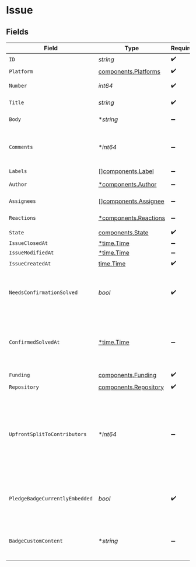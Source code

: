 # Issue


## Fields

| Field                                                                                                         | Type                                                                                                          | Required                                                                                                      | Description                                                                                                   |
| ------------------------------------------------------------------------------------------------------------- | ------------------------------------------------------------------------------------------------------------- | ------------------------------------------------------------------------------------------------------------- | ------------------------------------------------------------------------------------------------------------- |
| `ID`                                                                                                          | *string*                                                                                                      | :heavy_check_mark:                                                                                            | N/A                                                                                                           |
| `Platform`                                                                                                    | [components.Platforms](../../models/components/platforms.md)                                                  | :heavy_check_mark:                                                                                            | N/A                                                                                                           |
| `Number`                                                                                                      | *int64*                                                                                                       | :heavy_check_mark:                                                                                            | GitHub #number                                                                                                |
| `Title`                                                                                                       | *string*                                                                                                      | :heavy_check_mark:                                                                                            | GitHub issue title                                                                                            |
| `Body`                                                                                                        | **string*                                                                                                     | :heavy_minus_sign:                                                                                            | GitHub issue body                                                                                             |
| `Comments`                                                                                                    | **int64*                                                                                                      | :heavy_minus_sign:                                                                                            | Number of GitHub comments made on the issue                                                                   |
| `Labels`                                                                                                      | [][components.Label](../../models/components/label.md)                                                        | :heavy_minus_sign:                                                                                            | N/A                                                                                                           |
| `Author`                                                                                                      | [*components.Author](../../models/components/author.md)                                                       | :heavy_minus_sign:                                                                                            | GitHub author                                                                                                 |
| `Assignees`                                                                                                   | [][components.Assignee](../../models/components/assignee.md)                                                  | :heavy_minus_sign:                                                                                            | GitHub assignees                                                                                              |
| `Reactions`                                                                                                   | [*components.Reactions](../../models/components/reactions.md)                                                 | :heavy_minus_sign:                                                                                            | GitHub reactions                                                                                              |
| `State`                                                                                                       | [components.State](../../models/components/state.md)                                                          | :heavy_check_mark:                                                                                            | N/A                                                                                                           |
| `IssueClosedAt`                                                                                               | [*time.Time](https://pkg.go.dev/time#Time)                                                                    | :heavy_minus_sign:                                                                                            | N/A                                                                                                           |
| `IssueModifiedAt`                                                                                             | [*time.Time](https://pkg.go.dev/time#Time)                                                                    | :heavy_minus_sign:                                                                                            | N/A                                                                                                           |
| `IssueCreatedAt`                                                                                              | [time.Time](https://pkg.go.dev/time#Time)                                                                     | :heavy_check_mark:                                                                                            | N/A                                                                                                           |
| `NeedsConfirmationSolved`                                                                                     | *bool*                                                                                                        | :heavy_check_mark:                                                                                            | If a maintainer needs to mark this issue as solved                                                            |
| `ConfirmedSolvedAt`                                                                                           | [*time.Time](https://pkg.go.dev/time#Time)                                                                    | :heavy_minus_sign:                                                                                            | If this issue has been marked as confirmed solved through Polar                                               |
| `Funding`                                                                                                     | [components.Funding](../../models/components/funding.md)                                                      | :heavy_check_mark:                                                                                            | N/A                                                                                                           |
| `Repository`                                                                                                  | [components.Repository](../../models/components/repository.md)                                                | :heavy_check_mark:                                                                                            | N/A                                                                                                           |
| `UpfrontSplitToContributors`                                                                                  | **int64*                                                                                                      | :heavy_minus_sign:                                                                                            | Share of rewrads that will be rewarded to contributors of this issue. A number between 0 and 100 (inclusive). |
| `PledgeBadgeCurrentlyEmbedded`                                                                                | *bool*                                                                                                        | :heavy_check_mark:                                                                                            | If this issue currently has the Polar badge SVG embedded                                                      |
| `BadgeCustomContent`                                                                                          | **string*                                                                                                     | :heavy_minus_sign:                                                                                            | Optional custom badge SVG promotional content                                                                 |